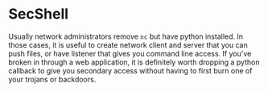 # SecShell
Usually network administrators remove `nc` but have python installed. In those cases, it is useful to create network client and server that you can push files, or have listener that gives you command line access. If you've broken in through a web application, it is definitely worth dropping a python callback to give you secondary access without having to first burn one of your trojans or backdoors.
